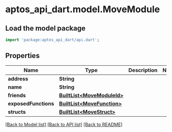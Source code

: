 # aptos_api_dart.model.MoveModule

## Load the model package
```dart
import 'package:aptos_api_dart/api.dart';
```

## Properties
Name | Type | Description | Notes
------------ | ------------- | ------------- | -------------
**address** | **String** |  | 
**name** | **String** |  | 
**friends** | [**BuiltList&lt;MoveModuleId&gt;**](MoveModuleId.md) |  | 
**exposedFunctions** | [**BuiltList&lt;MoveFunction&gt;**](MoveFunction.md) |  | 
**structs** | [**BuiltList&lt;MoveStruct&gt;**](MoveStruct.md) |  | 

[[Back to Model list]](../README.md#documentation-for-models) [[Back to API list]](../README.md#documentation-for-api-endpoints) [[Back to README]](../README.md)


